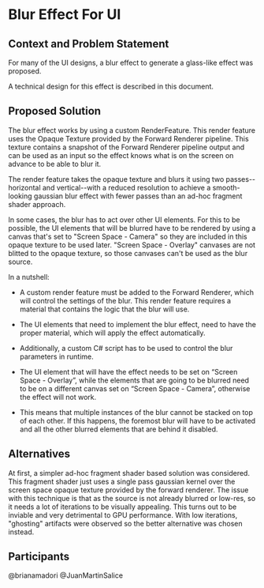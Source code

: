 # Blur Effect For UI

## Context and Problem Statement
For many of the UI designs, a blur effect to generate a glass-like effect was proposed.

A technical design for this effect is described in this document.

## Proposed Solution

The blur effect works by using a custom RenderFeature. This render feature uses the Opaque Texture provided by the Forward Renderer pipeline. This texture contains a snapshot of the Forward Renderer pipeline output and can be used as an input so the effect knows what is on the screen on advance to be able to blur it.

The render feature takes the opaque texture and blurs it using two passes--horizontal and vertical--with a reduced resolution to achieve a smooth-looking gaussian blur effect with fewer passes than an ad-hoc fragment shader approach.

In some cases, the blur has to act over other UI elements. For this to be possible, the UI elements that will be blurred have to be rendered by using a canvas that's set to "Screen Space - Camera" so they are included in this opaque texture to be used later. "Screen Space - Overlay" canvases are not blitted to the opaque texture, so those canvases can't be used as the blur source.

In a nutshell:

* A custom render feature must be added to the Forward Renderer, which will control the settings of the blur. This render feature requires a material that contains the logic that the blur will use.

* The UI elements that need to implement the blur effect, need to have the proper material, which will apply the effect automatically.

* Additionally, a custom C# script has to be used to control the blur parameters in runtime.

* The UI element that will have the effect needs to be set on “Screen Space - Overlay”, while the elements that are going to be blurred need to be on a different canvas set on “Screen Space - Camera”, otherwise the effect will not work.
* This means that multiple instances of the blur cannot be stacked on top of each other. If this happens, the foremost blur will have to be activated and all the other blurred elements that are behind it disabled. 

## Alternatives

At first, a simpler ad-hoc fragment shader based solution was considered. This fragment shader just uses a single pass gaussian kernel over the screen space opaque texture provided by the forward renderer. The issue with this technique is that as the source is not already blurred or low-res, so it needs a lot of iterations to be visually appealing. This turns out to be inviable and very detrimental to GPU performance. With low iterations, "ghosting" artifacts were observed so the better alternative was chosen instead.

## Participants

@brianamadori
@JuanMartinSalice